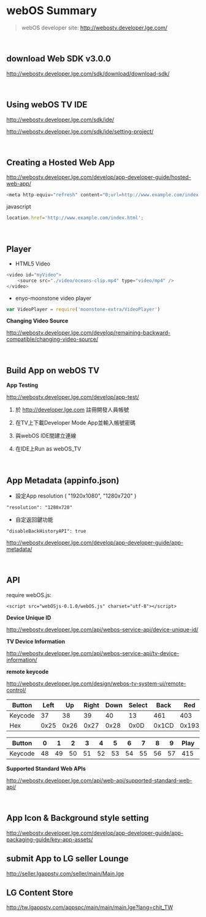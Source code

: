 # webOS Summary
> webOS developer site: http://webostv.developer.lge.com/

<br />

## download Web SDK v3.0.0
http://webostv.developer.lge.com/sdk/download/download-sdk/

<br />

## Using webOS TV IDE
http://webostv.developer.lge.com/sdk/ide/

http://webostv.developer.lge.com/sdk/ide/setting-project/

<br />

## Creating a Hosted Web App
http://webostv.developer.lge.com/develop/app-developer-guide/hosted-web-app/
```javascript
<meta http-equiv="refresh" content="0;url=http://www.example.com/index.html">
```

javascript
```javascript
location.href='http://www.example.com/index.html';
```

<br />

## Player
 * HTML5 Video
```javascript
<video id="myVideo">
    <source src="./video/oceans-clip.mp4" type="video/mp4" />
</video>

```
 * enyo-moonstone video player
```javascript
var VideoPlayer = require('moonstone-extra/VideoPlayer')
```

**Changing Video Source**

http://webostv.developer.lge.com/develop/remaining-backward-compatible/changing-video-source/


<br />

## Build App on webOS TV

**App Testing**

http://webostv.developer.lge.com/develop/app-test/

1. 於 http://developer.lge.com 註冊開發人員帳號

2. 在TV上下載Developer Mode App並輸入帳號密碼

3. 與webOS IDE間建立連線

4. 在IDE上Run as webOS_TV

<br />

## App Metadata (appinfo.json)
 * 設定App resolution ( "1920x1080", "1280x720" )
```
"resolution": "1280x720"
```
 * 自定返回鍵功能
```
"disableBackHistoryAPI": true
```
http://webostv.developer.lge.com/develop/app-developer-guide/app-metadata/
 
 <br />
 
## API
require webOS.js:
```
<script src="webOSjs-0.1.0/webOS.js" charset="utf-8"></script>
```

**Device Unique ID**

http://webostv.developer.lge.com/api/webos-service-api/device-unique-id/

**TV Device Information**

http://webostv.developer.lge.com/api/webos-service-api/tv-device-information/
 
**remote keycode**

http://webostv.developer.lge.com/design/webos-tv-system-ui/remote-control/

Button  | Left | Up   | Right | Down | Select | Back  | Red   | Green | Yellow | Blue
------- | ---- | ---- | ----- | ---- | ------ | ----- | ----- | ----- | ------ | -----
Keycode | 37   | 38   | 39    | 40   | 13     | 461   | 403   | 404   | 405    | 406
Hex     | 0x25 | 0x26 | 0x27  | 0x28 | 0x0D   | 0x1CD | 0x193 | 0x194 | 0x195  | 0x196

Button  | 0   | 1   | 2   | 3   | 4   | 5   | 6   | 7   | 8   | 9   | Play | Pause | Backward | Forward
------- | --- | --- | --- | --- | --- | --- | --- | --- | --- | --- | ---- | ----- | -------- | -------
Keycode | 48  | 49  | 50  | 51  | 52  | 53  | 54  | 55  | 56  | 57  | 415  | 19    | 412      | 417

**Supported Standard Web APIs**

http://webostv.developer.lge.com/api/web-api/supported-standard-web-api/

<br />
 
## App Icon & Background style setting
http://webostv.developer.lge.com/develop/app-developer-guide/app-packaging-guide/key-app-assets/
 
## submit App to LG seller Lounge
http://seller.lgappstv.com/seller/main/Main.lge

## LG Content Store
http://tw.lgappstv.com/appspc/main/main/main.lge?lang=chit_TW
